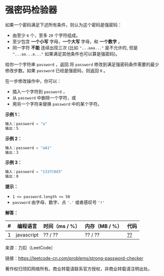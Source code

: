 # 强密码检验器

如果一个密码满足下述所有条件，则认为这个密码是强密码：

- 由至少 `6` 个，至多 `20` 个字符组成。
- 至少包含 **一个小写** 字母，**一个大写** 字母，和 **一个数字** 。
- 同一字符 **不能** 连续出现三次 (比如 `"...aaa..."` 是不允许的, 但是 `"...aa...a..."` 如果满足其他条件也可以算是强密码)。

给你一个字符串 `password` ，返回 将 `password` 修改到满足强密码条件需要的最少修改步数。如果 `password` 已经是强密码，则返回 `0` 。

在一步修改操作中，你可以：

- 插入一个字符到 `password` ，
- 从 `password` 中删除一个字符，或
- 用另一个字符来替换 `password` 中的某个字符。

**示例 1：**

``` javascript
输入：password = "a"
输出：5
```

**示例 2：**

``` javascript
输入：password = "aA1"
输出：3
```

**示例 3：**

``` javascript
输入：password = "1337C0d3"
输出：0
```

**提示：**

- `1 <= password.length <= 50`
- `password` 由字母、数字、点 `'.'` 或者感叹号 `'!'`

**解答：**

**#**|**编程语言**|**时间（ms / %）**|**内存（MB / %）**|**代码**
--|--|--|--|--
1|javascript|?? / ??|?? / ??|[??](./javascript/ac_v1.js)

来源：力扣（LeetCode）

链接：https://leetcode-cn.com/problems/strong-password-checker

著作权归领扣网络所有。商业转载请联系官方授权，非商业转载请注明出处。
